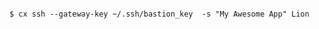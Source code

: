<!-- usedin: [ _includes/_inlines/Deployment/common/deployment-gateway] - layout:code post: deployment-gateway_accessing-your-servers-behind-the-gatewa -->

```

$ cx ssh --gateway-key ~/.ssh/bastion_key  -s "My Awesome App" Lion

```
